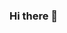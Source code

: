 ### Hi there 👋

<!--
**Masnyong/masnyong** is a ✨ _special_ ✨ repository because its `README.md` (this file) appears on your GitHub profile.

Here are some ideas to get you started:

- 🔭 I’m currently working on ...yes
- 🌱 I’m currently learning ..yes.
- 👯 I’m looking to collaborate on ...yes
- 🤔 I’m looking for help with ...yes
- 💬 Ask me about ..yes.
- 📫 How to reach me: ...yes
- 😄 Pronouns: ...yes
- ⚡ Fun fact: ...yes
-->

